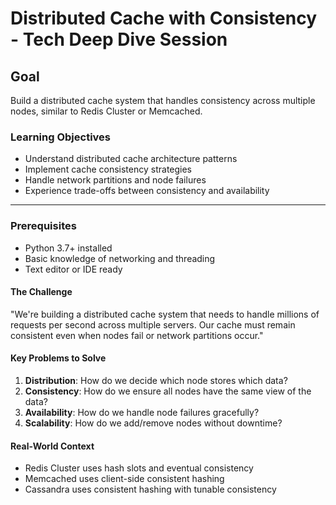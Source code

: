 # Distributed Cache with Consistency - Tech Deep Dive Session

## Goal 
Build a distributed cache system that handles consistency across multiple nodes, similar to Redis Cluster or Memcached.

### Learning Objectives
- Understand distributed cache architecture patterns
- Implement cache consistency strategies
- Handle network partitions and node failures
- Experience trade-offs between consistency and availability

---

### Prerequisites
- Python 3.7+ installed
- Basic knowledge of networking and threading
- Text editor or IDE ready

#### The Challenge
"We're building a distributed cache system that needs to handle millions of requests per second across multiple servers. Our cache must remain consistent even when nodes fail or network partitions occur."

#### Key Problems to Solve
1. **Distribution**: How do we decide which node stores which data?
2. **Consistency**: How do we ensure all nodes have the same view of the data?
3. **Availability**: How do we handle node failures gracefully?
4. **Scalability**: How do we add/remove nodes without downtime?

#### Real-World Context
- Redis Cluster uses hash slots and eventual consistency
- Memcached uses client-side consistent hashing
- Cassandra uses consistent hashing with tunable consistency
